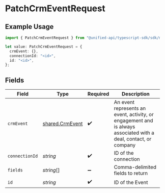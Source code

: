 # PatchCrmEventRequest

## Example Usage

```typescript
import { PatchCrmEventRequest } from "@unified-api/typescript-sdk/sdk/models/operations";

let value: PatchCrmEventRequest = {
  crmEvent: {},
  connectionId: "<id>",
  id: "<id>",
};
```

## Fields

| Field                                                                                                           | Type                                                                                                            | Required                                                                                                        | Description                                                                                                     |
| --------------------------------------------------------------------------------------------------------------- | --------------------------------------------------------------------------------------------------------------- | --------------------------------------------------------------------------------------------------------------- | --------------------------------------------------------------------------------------------------------------- |
| `crmEvent`                                                                                                      | [shared.CrmEvent](../../../sdk/models/shared/crmevent.md)                                                       | :heavy_check_mark:                                                                                              | An event represents an event, activity, or engagement and is always associated with a deal, contact, or company |
| `connectionId`                                                                                                  | *string*                                                                                                        | :heavy_check_mark:                                                                                              | ID of the connection                                                                                            |
| `fields`                                                                                                        | *string*[]                                                                                                      | :heavy_minus_sign:                                                                                              | Comma-delimited fields to return                                                                                |
| `id`                                                                                                            | *string*                                                                                                        | :heavy_check_mark:                                                                                              | ID of the Event                                                                                                 |